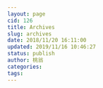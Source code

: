 ```yaml
---
layout: page
cid: 126
title: Archives
slug: archives
date: 2018/11/20 16:11:00
updated: 2019/11/16 10:46:27
status: publish
author: 桃翁
categories: 
tags: 
---
```



